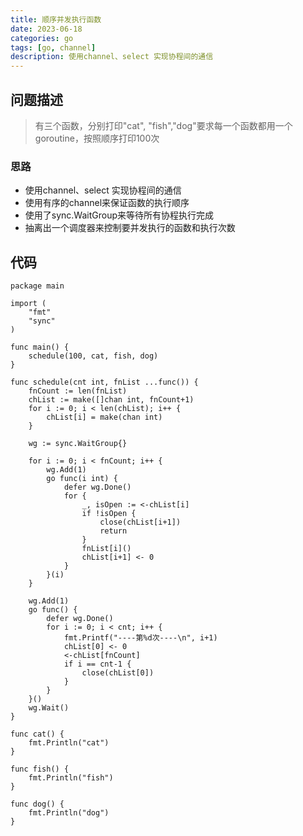 ```yaml
---
title: 顺序并发执行函数
date: 2023-06-18
categories: go
tags: [go, channel]
description: 使用channel、select 实现协程间的通信
---
```



## 问题描述

> 有三个函数，分别打印"cat", "fish","dog"要求每一个函数都用一个goroutine，按照顺序打印100次


### 思路

- 使用channel、select 实现协程间的通信
- 使用有序的channel来保证函数的执行顺序
- 使用了sync.WaitGroup来等待所有协程执行完成
- 抽离出一个调度器来控制要并发执行的函数和执行次数

## 代码

```
package main

import (
	"fmt"
	"sync"
)

func main() {
	schedule(100, cat, fish, dog)
}

func schedule(cnt int, fnList ...func()) {
	fnCount := len(fnList)
	chList := make([]chan int, fnCount+1)
	for i := 0; i < len(chList); i++ {
		chList[i] = make(chan int)
	}

	wg := sync.WaitGroup{}

	for i := 0; i < fnCount; i++ {
		wg.Add(1)
		go func(i int) {
			defer wg.Done()
			for {
				_, isOpen := <-chList[i]
				if !isOpen {
					close(chList[i+1])
					return
				}
				fnList[i]()
				chList[i+1] <- 0
			}
		}(i)
	}

	wg.Add(1)
	go func() {
		defer wg.Done()
		for i := 0; i < cnt; i++ {
			fmt.Printf("----第%d次----\n", i+1)
			chList[0] <- 0
			<-chList[fnCount]
			if i == cnt-1 {
				close(chList[0])
			}
		}
	}()
	wg.Wait()
}

func cat() {
	fmt.Println("cat")
}

func fish() {
	fmt.Println("fish")
}

func dog() {
	fmt.Println("dog")
}

```